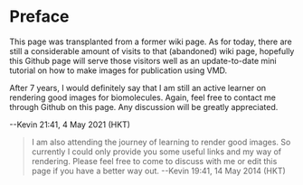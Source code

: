 # Preface
This page was transplanted from a former wiki page. As for today, there are still a considerable amount of visits to that (abandoned) wiki page, hopefully this Github page will serve those visitors well as an update-to-date mini tutorial on how to make images for publication using VMD. 

After 7 years, I would definitely say that I am still an active learner on rendering good images for biomolecules. Again, feel free to contact me through Github on this page. Any discussion will be greatly appreciated. 

--Kevin 21:41, 4 May 2021 (HKT)

>I am also attending the journey of learning to render good images. So currently I could only provide you some useful links and my way of rendering. Please feel free to come to discuss with me or edit this page if you have a better way out. 
>--Kevin 19:41, 14 May 2014 (HKT)
